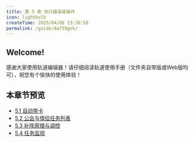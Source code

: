 ```yaml
---
title: 第 5 章 执行器高级操作
icon: lightbulb
createTime: 2025/04/08 13:36:58
permalink: /guide/8a759gok/
---
```


## Welcome!

感谢大家使用轨道编辑器！请仔细阅读轨道使用手册（文件夹自带版或Web版均可），祝您有个愉快的使用体验！

## 本章节预览

- [5.1 自动带卡](5.1.md)
- [5.2 公会与情侣任务列表](5.2.md)
- [5.3 补阵原理与调控](5.3.md)
- [5.4 任务监视](5.4.md)
